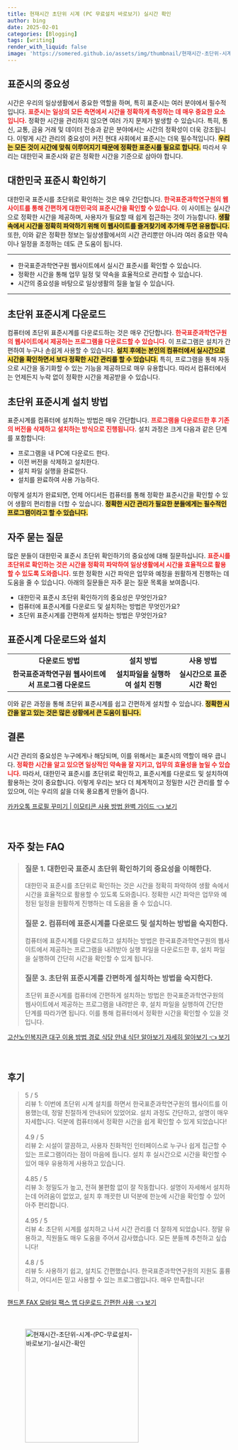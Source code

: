 ```yaml
---
title: 현재시간 초단위 시계 (PC 무료설치 바로보기) 실시간 확인
author: bing
date: 2025-02-01
categories: [Blogging]
tags: [writing]
render_with_liquid: false
image: 'https://somered.github.io/assets/img/thumbnail/현재시간-초단위-시계-(PC-무료설치-바로보기)-실시간-확인.webp'
---
```



<h2 id='표준시의 중요성'>표준시의 중요성</h2>

<p>시간은 우리의 일상생활에서 중요한 역할을 하며, 특히 표준시는 여러 분야에서 필수적입니다. <b><span style="color: #ee2323;">표준시는 일상의 모든 측면에서 시간을 정확하게 측정하는 데 매우 중요한 요소입니다.</span></b> 정확한 시간을 관리하지 않으면 여러 가지 문제가 발생할 수 있습니다. 특히, 통신, 교통, 금융 거래 및 데이터 전송과 같은 분야에서는 시간의 정확성이 더욱 강조됩니다. 이렇게 시간 관리의 중요성이 커진 현대 사회에서 표준시는 더욱 필수적입니다. <b><span style="background-color: #ffe066;">우리는 모든 것이 시간에 맞춰 이루어지기 때문에 정확한 표준시를 필요로 합니다.</span></b> 따라서 우리는 대한민국 표준시와 같은 정확한 시간을 기준으로 삼아야 합니다.</p>

<h2 id='대한민국 표준시 확인하기'>대한민국 표준시 확인하기</h2>

<p>대한민국 표준시를 초단위로 확인하는 것은 매우 간단합니다. <b><span style="color: #ee2323;">한국표준과학연구원의 웹사이트를 통해 간편하게 대한민국의 표준시간을 확인할 수 있습니다.</span></b> 이 사이트는 실시간으로 정확한 시간을 제공하며, 사용자가 필요할 때 쉽게 접근하는 것이 가능합니다. <b><span style="background-color: #ffe066;">생활 속에서 시간을 정확히 파악하기 위해 이 웹사이트를 즐겨찾기에 추가해 두면 유용합니다.</span></b> 또한, 이와 같은 정확한 정보는 일상생활에서의 시간 관리뿐만 아니라 여러 중요한 약속이나 일정을 조정하는 데도 큰 도움이 됩니다.</p>

<hr />

<ul>
    <li>한국표준과학연구원 웹사이트에서 실시간 표준시를 확인할 수 있습니다.</li>
    <li>정확한 시간을 통해 업무 일정 및 약속을 효율적으로 관리할 수 있습니다.</li>
    <li>시간의 중요성을 바탕으로 일상생활의 질을 높일 수 있습니다.</li>
</ul>

<hr />

<h2 id='초단위 표준시계 다운로드'>초단위 표준시계 다운로드</h2>

<p>컴퓨터에 초단위 표준시계를 다운로드하는 것은 매우 간단합니다. <b><span style="color: #ee2323;">한국표준과학연구원의 웹사이트에서 제공하는 프로그램을 다운로드할 수 있습니다.</span></b> 이 프로그램은 설치가 간편하여 누구나 손쉽게 사용할 수 있습니다. <b><span style="background-color: #ffe066;">설치 후에는 본인의 컴퓨터에서 실시간으로 시간을 확인하면서 보다 정확한 시간 관리를 할 수 있습니다.</span></b> 특히, 프로그램을 통해 자동으로 시간을 동기화할 수 있는 기능을 제공하므로 매우 유용합니다. 따라서 컴퓨터에서는 언제든지 누락 없이 정확한 시간을 제공받을 수 있습니다.</p>

<h2 id='초단위 표준시계 설치 방법'>초단위 표준시계 설치 방법</h2>

<p>표준시계를 컴퓨터에 설치하는 방법은 매우 간단합니다. <b><span style="color: #ee2323;">프로그램을 다운로드한 후 기존의 버전을 삭제하고 설치하는 방식으로 진행됩니다.</span></b> 설치 과정은 크게 다음과 같은 단계를 포함합니다:</p>

<ul>
    <li>프로그램을 내 PC에 다운로드 한다.</li>
    <li>이전 버전을 삭제하고 설치한다.</li>
    <li>설치 파일 실행을 완료한다.</li>
    <li>설치를 완료하여 사용 가능하다.</li>
</ul>

<p>이렇게 설치가 완료되면, 언제 어디서든 컴퓨터를 통해 정확한 표준시간을 확인할 수 있어 생활의 편리함을 더할 수 있습니다. <b><span style="background-color: #ffe066;">정확한 시간 관리가 필요한 분들에게는 필수적인 프로그램이라고 할 수 있습니다.</span></b></p>

<h2 id='자주 묻는 질문'>자주 묻는 질문</h2>

<p>많은 분들이 대한민국 표준시 초단위 확인하기의 중요성에 대해 질문하십니다. <b><span style="color: #ee2323;">표준시를 초단위로 확인하는 것은 시간을 정확히 파악하여 일상생활에서 시간을 효율적으로 활용할 수 있도록 도와줍니다.</span></b> 또한 정확한 시간 파악은 업무와 예정을 원활하게 진행하는 데 도움을 줄 수 있습니다. 아래의 질문들은 자주 묻는 질문 목록을 보여줍니다.</p>

<ul>
    <li>대한민국 표준시 초단위 확인하기의 중요성은 무엇인가요?</li>
    <li>컴퓨터에 표준시계를 다운로드 및 설치하는 방법은 무엇인가요?</li>
    <li>초단위 표준시계를 간편하게 설치하는 방법은 무엇인가요?</li>
</ul>

<h2 id='표준시계 다운로드와 설치'>표준시계 다운로드와 설치</h2>

<table>
    <tr>
        <td style="text-align: center; height: 17px;"><b>다운로드 방법</b></td>
        <td style="text-align: center; height: 17px;"><b>설치 방법</b></td>
        <td style="text-align: center; height: 17px;"><b>사용 방법</b></td>
    </tr>
    <tr>
        <td style="text-align: center; height: 17px;"><b>한국표준과학연구원 웹사이트에서 프로그램 다운로드</b></td>
        <td style="text-align: center; height: 17px;"><b>설치파일을 실행하여 설치 진행</b></td>
        <td style="text-align: center; height: 17px;"><b>실시간으로 표준시간 확인</b></td>
    </tr>
</table>

<p>이와 같은 과정을 통해 초단위 표준시계를 쉽고 간편하게 설치할 수 있습니다. <b><span style="background-color: #ffe066;">정확한 시간을 알고 있는 것은 많은 상황에서 큰 도움이 됩니다.</span></b></p>

<h2 id='결론'>결론</h2>

<p>시간 관리의 중요성은 누구에게나 해당되며, 이를 위해서는 표준시의 역할이 매우 큽니다. <b><span style="color: #ee2323;">정확한 시간을 알고 있으면 일상적인 약속을 잘 지키고, 업무의 효율성을 높일 수 있습니다.</span></b> 따라서, 대한민국 표준시를 초단위로 확인하고, 표준시계를 다운로드 및 설치하여 활용하는 것이 중요합니다. 이렇게 우리는 보다 더 체계적이고 정밀한 시간 관리를 할 수 있으며, 이는 우리의 삶을 더욱 풍요롭게 만들어 줍니다.</p>


<p><a class="click-button" title="카카오톡 프로필 꾸미기 | 이모티콘 사용 방법 완벽 가이드" href="https://somered.github.io/posts/%EC%B9%B4%EC%B9%B4%EC%98%A4%ED%86%A1-%ED%94%84%EB%A1%9C%ED%95%84-%EA%BE%B8%EB%AF%B8%EA%B8%B0-%EC%9D%B4%EB%AA%A8%ED%8B%B0%EC%BD%98-%EC%82%AC%EC%9A%A9-%EB%B0%A9%EB%B2%95-%EC%99%84%EB%B2%BD-%EA%B0%80%EC%9D%B4%EB%93%9C/" rel="dofollow">카카오톡 프로필 꾸미기 | 이모티콘 사용 방법 완벽 가이드 👈 보기</a></p><br>
<h2 id='자주_찾는_FAQ'>자주 찾는 FAQ</h2>
<div itemscope="" itemtype="https://schema.org/FAQPage"> 
<blockquote> 
<div itemscope="" itemprop="mainEntity" itemtype="https://schema.org/Question"> 
<h3 itemprop="name">질문 1. 대한민국 표준시 초단위 확인하기의 중요성을 이해한다.</h3> 
<div itemscope="" itemprop="acceptedAnswer" itemtype="https://schema.org/Answer"> 
<span itemprop="text"> 
<p>대한민국 표준시를 초단위로 확인하는 것은 시간을 정확히 파악하여 생활 속에서 시간을 효율적으로 활용할 수 있도록 도와줍니다. 정확한 시간 파악은 업무와 예정된 일정을 원활하게 진행하는 데 도움을 줄 수 있습니다.</p> 
</span> 
</div> 
</div> 

<div itemscope="" itemprop="mainEntity" itemtype="https://schema.org/Question"> 
<h3 itemprop="name">질문 2. 컴퓨터에 표준시계를 다운로드 및 설치하는 방법을 숙지한다.</h3> 
<div itemscope="" itemprop="acceptedAnswer" itemtype="https://schema.org/Answer"> 
<span itemprop="text"> 
<p>컴퓨터에 표준시계를 다운로드하고 설치하는 방법은 한국표준과학연구원의 웹사이트에서 제공하는 프로그램을 내려받아 실행 파일을 다운로드한 후, 설치 파일을 실행하여 간단히 시간을 확인할 수 있게 됩니다.</p> 
</span> 
</div> 
</div> 

<div itemscope="" itemprop="mainEntity" itemtype="https://schema.org/Question"> 
<h3 itemprop="name">질문 3. 초단위 표준시계를 간편하게 설치하는 방법을 숙지한다.</h3> 
<div itemscope="" itemprop="acceptedAnswer" itemtype="https://schema.org/Answer"> 
<span itemprop="text"> 
<p>초단위 표준시계를 컴퓨터에 간편하게 설치하는 방법은 한국표준과학연구원의 웹사이트에서 제공하는 프로그램을 내려받은 후, 설치 파일을 실행하여 간단한 단계를 따라가면 됩니다. 이를 통해 컴퓨터에서 정확한 시간을 확인할 수 있을 것입니다.</p> 
</span> 
</div> 
</div> 
</blockquote> 
</div>
<p><a class="click-button" title="고산노인복지관 대구 이용 방법 경로 식당 안내 식단 알아보기 자세히 알아보기" href="https://somered.github.io/posts/%EA%B3%A0%EC%82%B0%EB%85%B8%EC%9D%B8%EB%B3%B5%EC%A7%80%EA%B4%80-%EB%8C%80%EA%B5%AC-%EC%9D%B4%EC%9A%A9-%EB%B0%A9%EB%B2%95-%EA%B2%BD%EB%A1%9C-%EC%8B%9D%EB%8B%B9-%EC%95%88%EB%82%B4-%EC%8B%9D%EB%8B%A8-%EC%95%8C%EC%95%84%EB%B3%B4%EA%B8%B0-%EC%9E%90%EC%84%B8%ED%9E%88-%EC%95%8C%EC%95%84%EB%B3%B4%EA%B8%B0/" rel="dofollow">고산노인복지관 대구 이용 방법 경로 식당 안내 식단 알아보기 자세히 알아보기 👈 보기</a></p><br>
<h2 id='후기'>후기</h2>
<div itemscope itemtype="https://schema.org/Product">
  <blockquote>
  <div itemprop="review" itemscope itemtype="https://schema.org/Review">
      <div itemprop="reviewRating" itemscope itemtype="https://schema.org/Rating"> <span itemprop="ratingValue">5</span> / <span itemprop="bestRating">5</span> </div>
      <span itemprop="reviewBody">리뷰 1: 이번에 초단위 시계 설치를 하면서 한국표준과학연구원의 웹사이트를 이용했는데, 정말 친절하게 안내되어 있었어요. 설치 과정도 간단하고, 설명이 매우 자세합니다. 덕분에 컴퓨터에서 정확한 시간을 쉽게 확인할 수 있게 되었습니다!</span>
  </div>
  <br>
  <div itemprop="review" itemscope itemtype="https://schema.org/Review">
      <div itemprop="reviewRating" itemscope itemtype="https://schema.org/Rating"> <span itemprop="ratingValue">4.9</span> / <span itemprop="bestRating">5</span> </div>
      <span itemprop="reviewBody">리뷰 2: 시설이 깔끔하고, 사용자 친화적인 인터페이스로 누구나 쉽게 접근할 수 있는 프로그램이라는 점이 마음에 듭니다. 설치 후 실시간으로 시간을 확인할 수 있어 매우 유용하게 사용하고 있습니다.</span>
  </div>
  <br>
  <div itemprop="review" itemscope itemtype="https://schema.org/Review">
      <div itemprop="reviewRating" itemscope itemtype="https://schema.org/Rating"> <span itemprop="ratingValue">4.85</span> / <span itemprop="bestRating">5</span> </div>
      <span itemprop="reviewBody">리뷰 3: 정밀도가 높고, 전혀 불편함 없이 잘 작동합니다. 설명이 자세해서 설치하는데 어려움이 없었고, 설치 후 깨끗한 UI 덕분에 한눈에 시간을 확인할 수 있어 아주 편리합니다.</span>
  </div>
  <br>
  <div itemprop="review" itemscope itemtype="https://schema.org/Review">
      <div itemprop="reviewRating" itemscope itemtype="https://schema.org/Rating"> <span itemprop="ratingValue">4.95</span> / <span itemprop="bestRating">5</span> </div>
      <span itemprop="reviewBody">리뷰 4: 초단위 시계를 설치하고 나서 시간 관리를 더 잘하게 되었습니다. 정말 유용하고, 직원들도 매우 도움을 주어서 감사했습니다. 모든 분들께 추천하고 싶습니다!</span>
  </div>
  <br>
  <div itemprop="review" itemscope itemtype="https://schema.org/Review">
      <div itemprop="reviewRating" itemscope itemtype="https://schema.org/Rating"> <span itemprop="ratingValue">4.8</span> / <span itemprop="bestRating">5</span> </div>
      <span itemprop="reviewBody">리뷰 5: 사용하기 쉽고, 설치도 간편했습니다. 한국표준과학연구원의 지원도 훌륭하고, 어디서든 믿고 사용할 수 있는 프로그램입니다. 매우 만족합니다!</span>
  </div>
  <br>
  </blockquote>
</div>
<p><a class="click-button" title="핸드폰 FAX 모바일 팩스 앱 다운로드 간편한 사용" href="https://somered.github.io/posts/%ED%95%B8%EB%93%9C%ED%8F%B0-FAX-%EB%AA%A8%EB%B0%94%EC%9D%BC-%ED%8C%A9%EC%8A%A4-%EC%95%B1-%EB%8B%A4%EC%9A%B4%EB%A1%9C%EB%93%9C-%EA%B0%84%ED%8E%B8%ED%95%9C-%EC%82%AC%EC%9A%A9/" rel="dofollow">핸드폰 FAX 모바일 팩스 앱 다운로드 간편한 사용 👈 보기</a></p><br>
<figure class="image"><img src="https://somered.github.io/assets/img/thumbnail/현재시간-초단위-시계-(PC-무료설치-바로보기)-실시간-확인.webp" alt="현재시간-초단위-시계-(PC-무료설치-바로보기)-실시간-확인" width="256" height="256"></figure>
